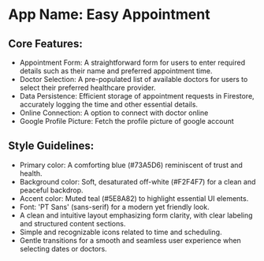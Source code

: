 # **App Name**: Easy Appointment

## Core Features:

- Appointment Form: A straightforward form for users to enter required details such as their name and preferred appointment time.
- Doctor Selection: A pre-populated list of available doctors for users to select their preferred healthcare provider.
- Data Persistence: Efficient storage of appointment requests in Firestore, accurately logging the time and other essential details.
- Online Connection: A option to connect with doctor online
- Google Profile Picture: Fetch the profile picture of google account

## Style Guidelines:

- Primary color: A comforting blue (#73A5D6) reminiscent of trust and health.
- Background color: Soft, desaturated off-white (#F2F4F7) for a clean and peaceful backdrop.
- Accent color: Muted teal (#5E8A82) to highlight essential UI elements.
- Font: 'PT Sans' (sans-serif) for a modern yet friendly look.
- A clean and intuitive layout emphasizing form clarity, with clear labeling and structured content sections.
- Simple and recognizable icons related to time and scheduling.
- Gentle transitions for a smooth and seamless user experience when selecting dates or doctors.